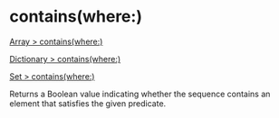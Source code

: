 # contains(where:)

[Array > contains(where:)](https://developer.apple.com/documentation/swift/array/2297359-contains)

[Dictionary > contains(where:)](https://developer.apple.com/documentation/swift/dictionary/2297429-contains)

[Set > contains(where:)](https://developer.apple.com/documentation/swift/set/2295403-contains)

Returns a Boolean value indicating whether the sequence contains an element that satisfies the given predicate.
